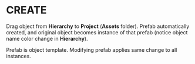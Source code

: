 # CREATE

Drag object from **Hierarchy** to **Project** (**Assets** folder). Prefab automatically created, and original object becomes instance of that prefab (notice object name color change in **Hierarchy**).

Prefab is object template. Modifying prefab applies same change to all instances.
